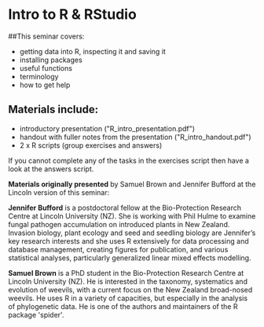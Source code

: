 # Intro to R & RStudio

##This seminar covers:

* getting data into R, inspecting it and saving it
* installing packages
* useful functions
* terminology
* how to get help

## Materials include: 

* introductory presentation ("R_intro_presentation.pdf")
* handout with fuller notes from the presentation ("R_intro_handout.pdf")
* 2 x R scripts (group exercises and answers)

If you cannot complete any of the tasks in the exercises script then have a look at the answers script.

__Materials originally presented__ by Samuel Brown and Jennifer Bufford at the Lincoln version of this seminar:

__Jennifer Bufford__ is a postdoctoral fellow at the Bio-Protection Research Centre at Lincoln University (NZ).  She is working with Phil Hulme to examine fungal pathogen accumulation on introduced plants in New Zealand.  Invasion biology, plant ecology and seed and seedling biology are Jennifer’s key research interests and she uses R extensively for data processing and database management, creating figures for publication, and various statistical analyses, particularly generalized linear mixed effects modelling.

__Samuel Brown__ is a PhD student in the Bio-Protection Research Centre at Lincoln University (NZ). He is interested in the taxonomy, systematics and evolution of weevils, with a current focus on the New Zealand broad-nosed weevils. He uses R in a variety of capacities, but especially in the analysis of phylogenetic data. He is one of the authors and maintainers of the R package 'spider'.

